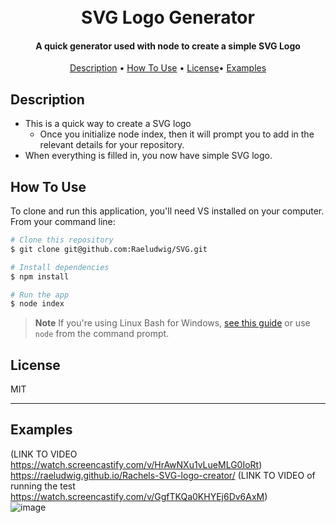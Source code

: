 <h1 align="center">
  <br>
  SVG Logo Generator
  <br>
</h1>

<h4 align="center">A quick generator used with node to create a simple SVG Logo</h4>


<p align="center">
  <a href="#description">Description</a> •
  <a href="#how-to-use">How To Use</a> •
  <a href="#license">License</a>•
  <a href="#examples">Examples</a>
</p>




## Description

* This is a quick way to create a SVG logo
  - Once you initialize node index, then it will prompt you to add in the relevant details for your repository.
* When everything is filled in, you now have simple SVG logo. 

## How To Use

To clone and run this application, you'll need VS installed on your computer. From your command line:

```bash
# Clone this repository
$ git clone git@github.com:Raeludwig/SVG.git

# Install dependencies
$ npm install

# Run the app
$ node index
```

> **Note**
> If you're using Linux Bash for Windows, [see this guide](https://www.howtogeek.com/261575/how-to-run-graphical-linux-desktop-applications-from-windows-10s-bash-shell/) or use `node` from the command prompt.

## License

MIT

---
## Examples
(LINK TO VIDEO https://watch.screencastify.com/v/HrAwNXu1vLueMLG0IoRt) https://raeludwig.github.io/Rachels-SVG-logo-creator/
(LINK TO VIDEO of running the test https://watch.screencastify.com/v/GgfTKQa0KHYEj6Dv6AxM)
<br>
![image](https://user-images.githubusercontent.com/118871515/222633402-ee1f125c-3e23-4c94-8e9e-d3d32fd14f8d.png)


